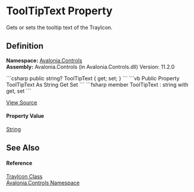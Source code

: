 # ToolTipText Property


Gets or sets the tooltip text of the TrayIcon.



## Definition
**Namespace:** <a href="N_Avalonia_Controls">Avalonia.Controls</a>  
**Assembly:** Avalonia.Controls (in Avalonia.Controls.dll) Version: 11.2.0

<Tabs groupId="api-code-preview">
<TabItem value="csharp" label="C#">
```csharp
public string? ToolTipText { get; set; }
```
</TabItem>
<TabItem value="vb" label="VB">
```vb
Public Property ToolTipText As String
	Get
	Set
```
</TabItem>
<TabItem value="fsharp" label="F#">
```fsharp
member ToolTipText : string with get, set
```
</TabItem>
</Tabs>



<a href="https://github.com/AvaloniaUI/Avalonia/tree/master/src/Avalonia.Controls/TrayIcon.cs#L166" title="View the source code">View Source</a>



#### Property Value
<a href="https://learn.microsoft.com/dotnet/api/system.string" target="_blank" rel="noopener noreferrer">String</a>

## See Also


#### Reference
<a href="T_Avalonia_Controls_TrayIcon">TrayIcon Class</a>  
<a href="N_Avalonia_Controls">Avalonia.Controls Namespace</a>  

